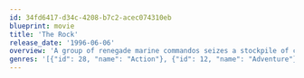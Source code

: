 ```yaml
---
id: 34fd6417-d34c-4208-b7c2-acec074310eb
blueprint: movie
title: 'The Rock'
release_date: '1996-06-06'
overview: 'A group of renegade marine commandos seizes a stockpile of chemical weapons and takes over Alcatraz, with 81 tourists as hostages. Their leader demands $100 million to be paid, as restitution to families of Marines who died in covert ops – or he will launch 15 rockets carrying deadly VX gas into the San Francisco Bay area.'
genres: '[{"id": 28, "name": "Action"}, {"id": 12, "name": "Adventure"}, {"id": 53, "name": "Thriller"}]'
---
```


